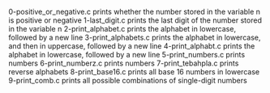 0-positive_or_negative.c prints whether the number stored in the variable n is positive or negative
1-last_digit.c prints the last digit of the number stored in the variable n
2-print_alphabet.c  prints the alphabet in lowercase, followed by a new line
3-print_alphabets.c prints the alphabet in lowercase, and then in uppercase, followed by a new line
4-print_alphabt.c  prints the alphabet in lowercase, followed by a new line
5-print_numbers.c prints numbers
6-print_numberz.c prints numbers
7-print_tebahpla.c prints reverse alphabets
8-print_base16.c prints all base 16 numbers in lowercase
9-print_comb.c prints all possible combinations of single-digit numbers
